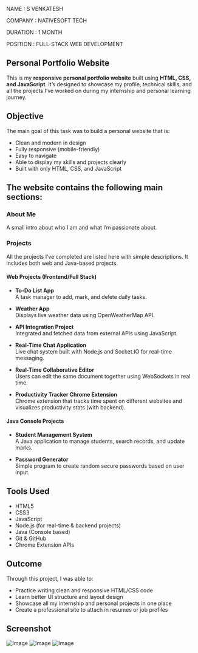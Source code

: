 NAME     : S VENKATESH

COMPANY  : NATIVESOFT TECH

DURATION : 1 MONTH

POSITION : FULL-STACK WEB DEVELOPMENT


## Personal Portfolio Website

This is my **responsive personal portfolio website** built using **HTML, CSS, and JavaScript**. It’s designed to showcase my profile, technical skills, and all the projects I’ve worked on during my internship and personal learning journey.

## Objective

The main goal of this task was to build a personal website that is:
- Clean and modern in design
- Fully responsive (mobile-friendly)
- Easy to navigate
- Able to display my skills and projects clearly
- Built with only HTML, CSS, and JavaScript

## The website contains the following main sections:

### About Me
A small intro about who I am and what I’m passionate about.

### Projects
All the projects I’ve completed are listed here with simple descriptions. It includes both web and Java-based projects.

#### Web Projects (Frontend/Full Stack)
- **To-Do List App**  
  A task manager to add, mark, and delete daily tasks.

- **Weather App**  
  Displays live weather data using OpenWeatherMap API.

- **API Integration Project**  
  Integrated and fetched data from external APIs using JavaScript.

- **Real-Time Chat Application**  
  Live chat system built with Node.js and Socket.IO for real-time messaging.

- **Real-Time Collaborative Editor**  
  Users can edit the same document together using WebSockets in real time.

- **Productivity Tracker Chrome Extension**  
  Chrome extension that tracks time spent on different websites and visualizes productivity stats (with backend).

#### Java Console Projects
- **Student Management System**  
  A Java application to manage students, search records, and update marks.

- **Password Generator**  
  Simple program to create random secure passwords based on user input.

## Tools Used
- HTML5  
- CSS3  
- JavaScript  
- Node.js (for real-time & backend projects)  
- Java (Console based)  
- Git & GitHub  
- Chrome Extension APIs

## Outcome

Through this project, I was able to: 
- Practice writing clean and responsive HTML/CSS code  
- Learn better UI structure and layout design  
- Showcase all my internship and personal projects in one place  
- Create a professional site to attach in resumes or job profiles

## Screenshot

![Image](https://github.com/user-attachments/assets/c6fedd06-20e5-4a70-ad16-0b820e5963dd)
![Image](https://github.com/user-attachments/assets/99f36583-6b22-4623-bc0e-13a952944080)
![Image](https://github.com/user-attachments/assets/92ca2eaf-2b10-4149-a51c-60a62256cdec)

